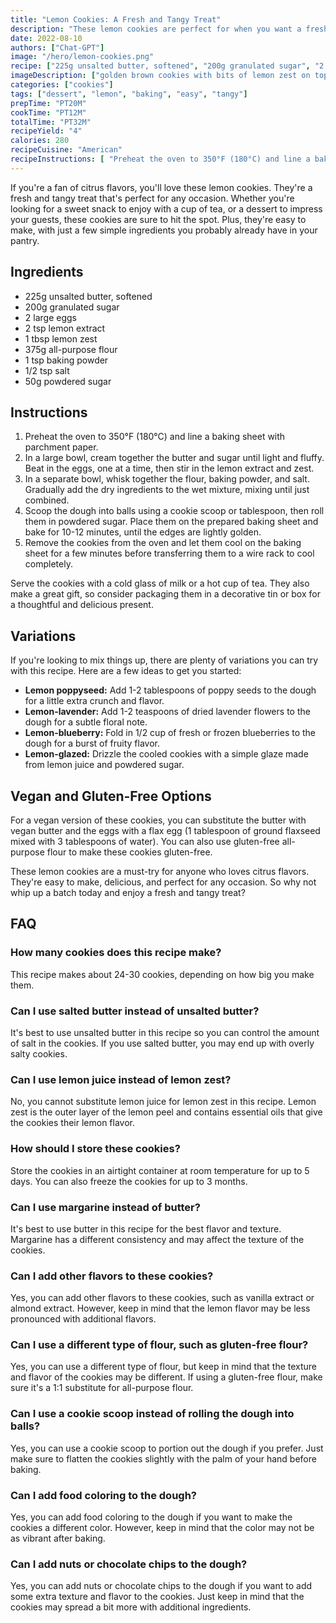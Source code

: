 ```yaml
---
title: "Lemon Cookies: A Fresh and Tangy Treat"
description: "These lemon cookies are perfect for when you want a fresh and tangy treat. They are easy to make and delicious, with a soft and chewy texture and a burst of lemon flavor in every bite."
date: 2022-08-10
authors: ["Chat-GPT"]
image: "/hero/lemon-cookies.png"
recipe: ["225g unsalted butter, softened", "200g granulated sugar", "2 large eggs", "2 tsp lemon extract", "1 tbsp lemon zest", "375g all-purpose flour", "1 tsp baking powder", "1/2 tsp salt", "50g powdered sugar"] 
imageDescription: ["golden brown cookies with bits of lemon zest on top", "a glass of milk and a plate of cookies beside it", "a stack of cookies on a white plate", "a woman holding a cookie"] 
categories: ["cookies"]
tags: ["dessert", "lemon", "baking", "easy", "tangy"]
prepTime: "PT20M"
cookTime: "PT12M"
totalTime: "PT32M"
recipeYield: "4"
calories: 280
recipeCuisine: "American"
recipeInstructions: [ "Preheat the oven to 350°F (180°C) and line a baking sheet with parchment paper.", "In a large bowl, cream together the butter and sugar until light and fluffy. Beat in the eggs, one at a time, then stir in the lemon extract and zest.", "In a separate bowl, whisk together the flour, baking powder, and salt. Gradually add the dry ingredients to the wet mixture, mixing until just combined.", "Scoop the dough into balls using a cookie scoop or tablespoon, then roll them in powdered sugar. Place them on the prepared baking sheet and bake for 10-12 minutes, until the edges are lightly golden.", "Remove the cookies from the oven and let them cool on the baking sheet for a few minutes before transferring them to a wire rack to cool completely." ]
---
```


If you're a fan of citrus flavors, you'll love these lemon cookies. They're a fresh and tangy treat that's perfect for any occasion. Whether you're looking for a sweet snack to enjoy with a cup of tea, or a dessert to impress your guests, these cookies are sure to hit the spot. Plus, they're easy to make, with just a few simple ingredients you probably already have in your pantry.

## Ingredients

- 225g unsalted butter, softened
- 200g granulated sugar
- 2 large eggs
- 2 tsp lemon extract
- 1 tbsp lemon zest
- 375g all-purpose flour
- 1 tsp baking powder
- 1/2 tsp salt
- 50g powdered sugar

## Instructions

1. Preheat the oven to 350°F (180°C) and line a baking sheet with parchment paper.
2. In a large bowl, cream together the butter and sugar until light and fluffy. Beat in the eggs, one at a time, then stir in the lemon extract and zest.
3. In a separate bowl, whisk together the flour, baking powder, and salt. Gradually add the dry ingredients to the wet mixture, mixing until just combined.
4. Scoop the dough into balls using a cookie scoop or tablespoon, then roll them in powdered sugar. Place them on the prepared baking sheet and bake for 10-12 minutes, until the edges are lightly golden.
5. Remove the cookies from the oven and let them cool on the baking sheet for a few minutes before transferring them to a wire rack to cool completely.

Serve the cookies with a cold glass of milk or a hot cup of tea. They also make a great gift, so consider packaging them in a decorative tin or box for a thoughtful and delicious present.

## Variations

If you're looking to mix things up, there are plenty of variations you can try with this recipe. Here are a few ideas to get you started:

- **Lemon poppyseed:** Add 1-2 tablespoons of poppy seeds to the dough for a little extra crunch and flavor.
- **Lemon-lavender:** Add 1-2 teaspoons of dried lavender flowers to the dough for a subtle floral note.
- **Lemon-blueberry:** Fold in 1/2 cup of fresh or frozen blueberries to the dough for a burst of fruity flavor.
- **Lemon-glazed:** Drizzle the cooled cookies with a simple glaze made from lemon juice and powdered sugar.

## Vegan and Gluten-Free Options

For a vegan version of these cookies, you can substitute the butter with vegan butter and the eggs with a flax egg (1 tablespoon of ground flaxseed mixed with 3 tablespoons of water). You can also use gluten-free all-purpose flour to make these cookies gluten-free.

These lemon cookies are a must-try for anyone who loves citrus flavors. They're easy to make, delicious, and perfect for any occasion. So why not whip up a batch today and enjoy a fresh and tangy treat?

## FAQ

### How many cookies does this recipe make?

This recipe makes about 24-30 cookies, depending on how big you make them.

### Can I use salted butter instead of unsalted butter?

It's best to use unsalted butter in this recipe so you can control the amount of salt in the cookies. If you use salted butter, you may end up with overly salty cookies.

### Can I use lemon juice instead of lemon zest?

No, you cannot substitute lemon juice for lemon zest in this recipe. Lemon zest is the outer layer of the lemon peel and contains essential oils that give the cookies their lemon flavor.

### How should I store these cookies?

Store the cookies in an airtight container at room temperature for up to 5 days. You can also freeze the cookies for up to 3 months.

### Can I use margarine instead of butter?

It's best to use butter in this recipe for the best flavor and texture. Margarine has a different consistency and may affect the texture of the cookies.

### Can I add other flavors to these cookies?

Yes, you can add other flavors to these cookies, such as vanilla extract or almond extract. However, keep in mind that the lemon flavor may be less pronounced with additional flavors.

### Can I use a different type of flour, such as gluten-free flour?

Yes, you can use a different type of flour, but keep in mind that the texture and flavor of the cookies may be different. If using a gluten-free flour, make sure it's a 1:1 substitute for all-purpose flour.

### Can I use a cookie scoop instead of rolling the dough into balls?

Yes, you can use a cookie scoop to portion out the dough if you prefer. Just make sure to flatten the cookies slightly with the palm of your hand before baking.

### Can I add food coloring to the dough?

Yes, you can add food coloring to the dough if you want to make the cookies a different color. However, keep in mind that the color may not be as vibrant after baking.

### Can I add nuts or chocolate chips to the dough?

Yes, you can add nuts or chocolate chips to the dough if you want to add some extra texture and flavor to the cookies. Just keep in mind that the cookies may spread a bit more with additional ingredients.